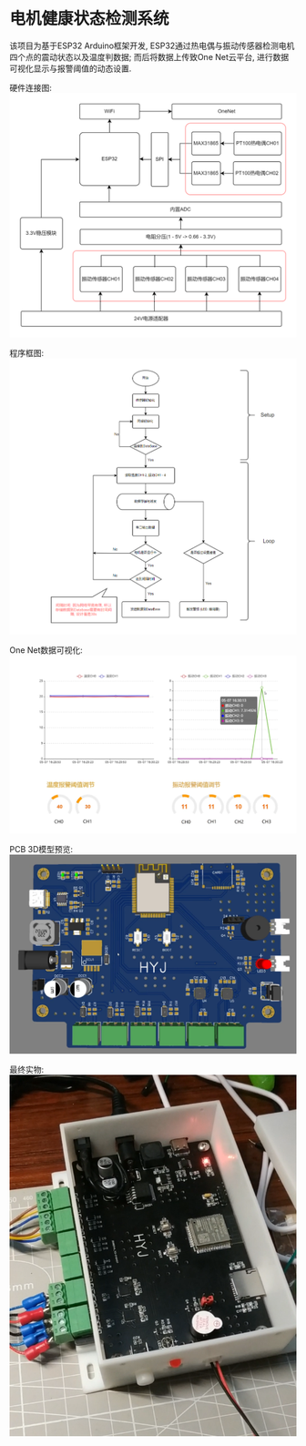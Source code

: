# 电机健康状态检测系统

该项目为基于ESP32 Arduino框架开发, ESP32通过热电偶与振动传感器检测电机四个点的震动状态以及温度判数据; 而后将数据上传致One Net云平台, 进行数据可视化显示与报警阈值的动态设置.

硬件连接图:
![系统框架连接图](./Images/电机检测系统硬件连接.png)

程序框图:
![程序框图](./Images/%E7%94%B5%E6%9C%BA%E7%9B%91%E6%B5%8B%E7%B3%BB%E7%BB%9F%E7%A8%8B%E5%BA%8F%E6%A1%86%E5%9B%BE.png)

One Net数据可视化:
![One Net平台预览](./Images/One%20Net%E5%B9%B3%E5%8F%B0.png)

PCB 3D模型预览:
![PCB 3D模型预览](./Images/PCB%203D%E9%A2%84%E8%A7%88.png)

最终实物:
![最终实物](./Images/%E5%AE%9E%E7%89%A9.png)

